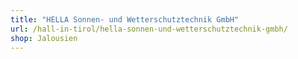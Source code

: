 ```yaml
---
title: "HELLA Sonnen- und Wetterschutztechnik GmbH"
url: /hall-in-tirol/hella-sonnen-und-wetterschutztechnik-gmbh/
shop: Jalousien
---
```

